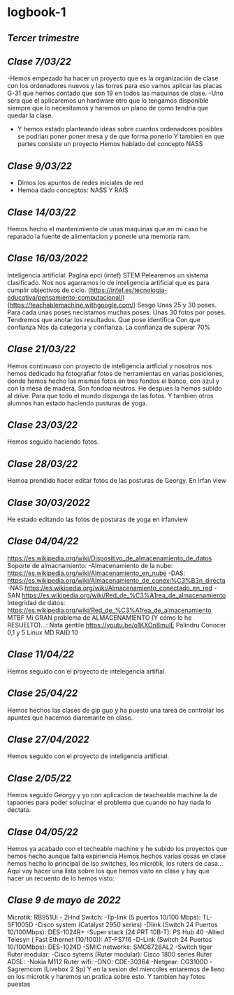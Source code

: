 # logbook-1
## ***Tercer trimestre***
## ***Clase 7/03/22***
-Hemos empezado ha hacer un proyecto que es la organización de clase con los ordenadores nuevos y las torres para eso vamos aplicar las placas G-31 
que hemos contado que son 19 en todos las maquinas de clase.
-Uno sera que el aplicaremos un hardware otro que lo tengamos disponible siempre que lo necesitamos y haremos un plano de como tendria que quedar 
la clase.
- Y hemos estado planteando ideas sobre cuantos ordenadores posibles se podrian poner poner mesa y de que forma ponerlo
Y tambien en que partes consiste un proyecto
Hemos hablado del concepto NASS
## ***Clase 9/03/22***
- Dimos los apuntos de redes iniciales de red
- Hemoa dado conceptos: NASS Y RAIS
## ***Clase 14/03/22***
Hemos hecho el mantenimiento de unas maquinas que en mi caso he reparado la fuente de alimentacion y ponerle una memoria ram.
## ***Clase 16/03/2022***
Inteligencia artificial:
Pagina epci (intef) 
STEM
Pelearemos un sistema clasificado. Nos nos agarramos lo de inteligencia artificial que es para cumplir objectivos de ciclo.
(https://intef.es/tecnologia-educativa/pensamiento-computacional/)
(https://teachablemachine.withgoogle.com/)
Sesgo
Unas 25 y 30 poses. Para cada unas poses necistamos muchas poses. Unas 30 fotos por poses. Tendremos que anotar los resultados.
Que pose identifica
Con que confianza 
Nos da categoria y confianza.
La confianza de superar 70%
## ***Clase 21/03/22***
Hemos continuaso con proyecto de inteligencia artficial y nosotros nos hemos dedicado ha fotografiar fotos de herramientas en varias posiciones, 
donde hemos hecho las mismas fotos en tres fondos el banco, con azul y con la mesa de madera.
Son fondoa neutros.
He despues la hemos subido al drive. Para que todo el mundo disponga de las fotos. Y tambien otros alumnos han estado haciendo pusturas de yoga.
## ***Clase 23/03/22***
Hemos seguido haciendo fotos.
## ***Clase 28/03/22***
Hemoa prendido hacer editar fotos de las posturas de Georgy. En irfan view
## ***Clase 30/03/2022***
He estado editando las fotos de posturas de yoga en irfanview
## ***Clase 04/04/22***
https://es.wikipedia.org/wiki/Dispositivo_de_almacenamiento_de_datos
Soporte de almacnamiento:
-Almacenamiento de la nube:
https://es.wikipedia.org/wiki/Almacenamiento_en_nube
-DAS:
https://es.wikipedia.org/wiki/Almacenamiento_de_conexi%C3%B3n_directa
-NAS
https://es.wikipedia.org/wiki/Almacenamiento_conectado_en_red
-SAN
https://es.wikipedia.org/wiki/Red_de_%C3%A1rea_de_almacenamiento
Integridad de datos:
https://es.wikipedia.org/wiki/Red_de_%C3%A1rea_de_almacenamiento
MTBF
Mi GRAN problema de ALMACENAMIENTO (Y cómo lo he RESUELTO)...: Nata gentile
https://youtu.be/o1KXOn8mulE
Palindru
Conocer 0,1 y 5
Linux MD RAID 10
## ***Clase 11/04/22***
Hemos seguido con el proyecto de intelegencia artifial.
## ***Clase 25/04/22***
Hemos hechos las clases de gip gup y ha puesto una tarea de controlar los apuntes que hacemos diaremante en clase.    
## ***Clase 27/04/2022***
Hemos seguido con el proyecto de inteligencia artificial.
## ***Clase 2/05/22***
Hemos seguido Georgy y yo con aplicacion de teacheable machine la de tapaones para poder solucinar el problema que cuando no hay nada lo dectata.
## ***Clase 04/05/22***
Hemos ya acabado con el techeable machine y he subido los proyectos que hemos hecho aunque falta expiriencia
Hemos hechos varias cosas en clase hemos hecho lo principal de lso switches, los microtik, los ruters de casa... Aqui voy hacer una lista sobre los que hemos visto en clase y hay que hacer un 
recuento de lo hemos visto:
## ***Clase 9 de mayo de 2022***
Microtik:
RB951Ui - 2Hnd
Switch:
-Tp-link (5 puertos 10/100 Mbps): TL-SF1005D
-Cisco system (Catalyst 2950 series)
-Dlink (Switch 24 Puertos 10/100Mbps): DES-1024R+
-Super stack (24 PRT 10B-T): PS Hub 40
-Allied Telesyn ( Fast Ethernet (10/100)): AT-FS716
-D-Link (Switch 24 Puertos 10/100Mbps): DES-1024D
-SMIC networks: SMC6726AL2
-Switch tiger
Ruter  modular:
-Cisco sytems (Ruter modular): Cisco 1800 series
Ruter ADSL:
-Nokia M112
Ruter wifi:
-ONO: CDE-30364
-Netgear: CG3100D
-Sagremcom (Livebox 2 Sp)
Y en la sesion del miercoles entaremos de lleno en los microtik y haremos un pratica sobre esto.
Y tambien hay fotos puestas
